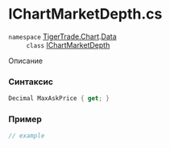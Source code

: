 
# IChartMarketDepth.cs
`namespace` [TigerTrade.Chart](../../../../TigerTrade.Chart.md).[Data](../../../../TigerTrade.Chart/Data.md)  
&nbsp;&nbsp;&nbsp;&nbsp;&nbsp;&nbsp;&nbsp;&nbsp;&nbsp;`class` [IChartMarketDepth](../../IChartMarketDepth.cs.md)

Описание

### Синтаксис
```csharp
Decimal MaxAskPrice { get; }
```
### Пример  
```csharp
// example
```
